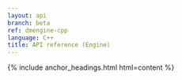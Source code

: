 ```yaml
---
layout: api
branch: beta
ref: dmengine-cpp
language: C++
title: API reference (Engine)
---
```

{% include anchor_headings.html html=content %}